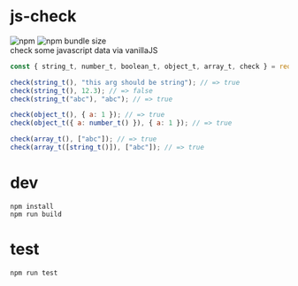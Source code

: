 # js-check

![npm](https://img.shields.io/npm/v/@crazywhite/js-check) ![npm bundle size](https://img.shields.io/bundlephobia/minzip/@crazywhite/js-check)  
check some javascript data via vanillaJS

```js
const { string_t, number_t, boolean_t, object_t, array_t, check } = require("@crazywhite/js-check");

check(string_t(), "this arg should be string"); // => true
check(string_t(), 12.3); // => false
check(string_t("abc"), "abc"); // => true

check(object_t(), { a: 1 }); // => true
check(object_t({ a: number_t() }), { a: 1 }); // => true

check(array_t(), ["abc"]); // => true
check(array_t([string_t()]), ["abc"]); // => true
```

# dev

```
npm install
npm run build
```

# test

```
npm run test
```
